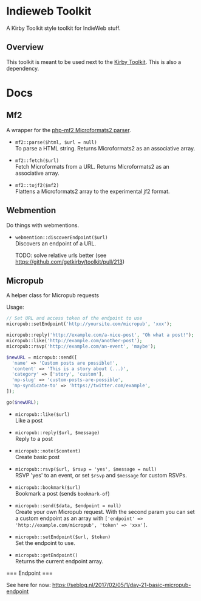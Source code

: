 # Indieweb Toolkit

A Kirby Toolkit style toolkit for IndieWeb stuff.

## Overview

This toolkit is meant to be used next to the [Kirby Toolkit](http://github.com/getkirby/toolkit). This is also a dependency.

# Docs

## Mf2

A wrapper for the [php-mf2 Microformats2 parser](https://github.com/indieweb/php-mf2).

- `mf2::parse($html, $url = null)`  
  To parse a HTML string. Returns Microformats2 as an associative array.

- `mf2::fetch($url)`  
  Fetch Microformats from a URL. Returns Microformats2 as an associative array.

- `mf2::tojf2($mf2)`  
  Flattens a Microformats2 array to the experimental jf2 format.

## Webmention

Do things with webmentions.

- `webmention::discoverEndpoint($url)`  
  Discovers an endpoint of a URL.

  TODO: solve relative urls better (see https://github.com/getkirby/toolkit/pull/213)

## Micropub

A helper class for Micropub requests

Usage:
```php
// Set URL and access token of the endpoint to use
micropub::setEndpoint('http://yoursite.com/micropub', 'xxx');

micropub::reply('http://example.com/a-nice-post', "Oh what a post!");
micropub::like('http://example.com/another-post');
micropub::rsvp('http://example.com/an-event', 'maybe');

$newURL = micropub::send([
  'name' => 'Custom posts are possible!',
  'content' => 'This is a story about (...)',
  'category' => ['story', 'custom'],
  'mp-slug' => 'custom-posts-are-possible',
  'mp-syndicate-to' => 'https://twitter.com/example',
]);

go($newURL);
```

- `micropub::like($url)`  
  Like a post

- `micropub::reply($url, $message)`  
  Reply to a post

- `micropub::note($content)`  
  Create basic post

- `micropub::rsvp($url, $rsvp = 'yes', $message = null)`  
  RSVP 'yes' to an event, or set `$rsvp` and `$message` for custom RSVPs.

- `micropub::bookmark($url)`  
  Bookmark a post (sends `bookmark-of`)

- `micropub::send($data, $endpoint = null)`  
  Create your own Micropub request. With the second param you can set a custom endpoint as an array with `['endpoint' => 'http://example.com/micropub', 'token' => 'xxx']`.

- `micropub::setEndpoint($url, $token)`  
  Set the endpoint to use.

- `micropub::getEndpoint()`  
  Returns the current endpoint array.


=== Endpoint ===

See here for now:
https://seblog.nl/2017/02/05/1/day-21-basic-micropub-endpoint
